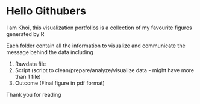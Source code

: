 # Hello Githubers
I am Khoi, this visualization portfolios is a collection of my favourite figures generated by R

Each folder contain  all the information to visualize and communicate the message behind the data including

1. Rawdata file
2. Script (script to clean/prepare/analyze/visualize data - might have more than 1 file)
3. Outcome (Final figure in pdf format) 

Thank you for reading

